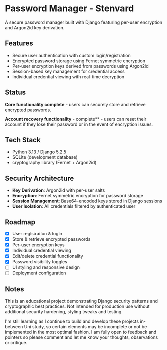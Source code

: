 # Password Manager - Stenvard

A secure password manager built with Django featuring per-user encryption and Argon2id key derivation.

## Features
- Secure user authentication with custom login/registration
- Encrypted password storage using Fernet symmetric encryption
- Per-user encryption keys derived from passwords using Argon2id
- Session-based key management for credential access
- Individual credential viewing with real-time decryption

## Status
**Core functionality complete** - users can securely store and retrieve encrypted passwords.

**Account recovery functionality** - complete** - users can reset their account if they lose their password or in the event of encryption issues.

## Tech Stack
- Python 3.13 / Django 5.2.5
- SQLite (development database)
- cryptography library (Fernet + Argon2id)

## Security Architecture
- **Key Derivation**: Argon2id with per-user salts
- **Encryption**: Fernet symmetric encryption for password storage
- **Session Management**: Base64-encoded keys stored in Django sessions
- **User Isolation**: All credentials filtered by authenticated user

## Roadmap
- [x] User registration & login
- [x] Store & retrieve encrypted passwords
- [x] Per-user encryption keys
- [x] Individual credential viewing
- [x] Edit/delete credential functionality
- [x] Password visibility toggles
- [ ] UI styling and responsive design
- [ ] Deployment configuration

## Notes
This is an educational project demonstrating Django security patterns and cryptographic best practices.
Not intended for production use without additional security hardening, styling tweaks and testing.

I'm still learning as I continue to build and develop these projects in-between Uni study, so certain elements may be incomplete or not be implemented in the most optimal fashion. I am fully open to feedback and pointers so please comment and let me know your thoughts, observations or critique. 